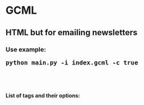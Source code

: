 
<h1>GCML</h1>
<h2>HTML but for emailing newsletters</h2>

<h3>Use example:<br/> <pre>python main.py -i index.gcml -c true</pre></h3>

<br/><br/>

<h4>List of tags and their options:</h4>

<p><code><gc-body [bgcolor]></code></p>
<p><code><gc-container [bgcolor] [width]></code></p>
<p><code><gc-table [bgcolor] [width] [height] [align]></code></p>
<p><code><gc-btn [fontcolor] [bgcolor] [width] [height] [radius] [fontsize]></code></p>
<p><code><gc-spacer [height] [bgcolor]></code></p>
